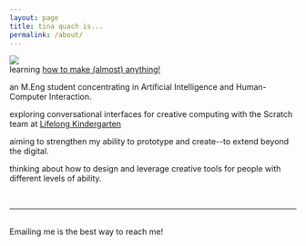 ```yaml
---
layout: page
title: tina quach is...
permalink: /about/
---
```


<img class="col one right" src="../img/prof_pic.jpeg">

<br/>
learning <a href="http://fab.cba.mit.edu/classes/863.18/">how to make (almost) anything!</a>

an M.Eng student concentrating in Artificial Intelligence and Human-Computer Interaction.

exploring conversational interfaces for creative computing with the Scratch team at <a href="https://www.media.mit.edu/groups/lifelong-kindergarten/overview/">Lifelong Kindergarten</a>

aiming to strengthen my ability to prototype and create--to extend beyond the digital.

thinking about how to design and leverage creative tools for people with different levels of ability.

<br/>
<hr/>
<br/>
<span class="contacticon center">
	<a href="mailto:quacht@mit.edu"><i class="fa fa-envelope-square"></i></a>
	<a href="https://github.com/quachtina96/" target="_blank"><i class="fa fa-github-square"></i></a>
	<a href="https://www.linkedin.com/in/quacht/" target="_blank"><i class="fa fa-linkedin-square"></i></a>
</span>

<div class="col three caption">
	Emailing me is the best way to reach me!
</div>

